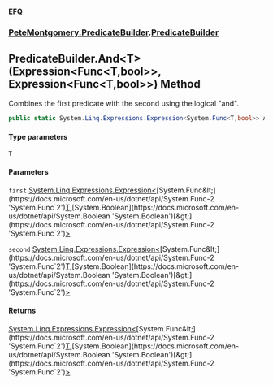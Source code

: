 #### [EFQ](index.md 'index')
### [PeteMontgomery.PredicateBuilder](PeteMontgomery_PredicateBuilder.md 'PeteMontgomery.PredicateBuilder').[PredicateBuilder](PredicateBuilder.md 'PeteMontgomery.PredicateBuilder.PredicateBuilder')
## PredicateBuilder.And&lt;T&gt;(Expression&lt;Func&lt;T,bool&gt;&gt;, Expression&lt;Func&lt;T,bool&gt;&gt;) Method
Combines the first predicate with the second using the logical "and".  
```csharp
public static System.Linq.Expressions.Expression<System.Func<T,bool>> And<T>(this System.Linq.Expressions.Expression<System.Func<T,bool>> first, System.Linq.Expressions.Expression<System.Func<T,bool>> second);
```
#### Type parameters
<a name='PeteMontgomery_PredicateBuilder_PredicateBuilder_And_T_(System_Linq_Expressions_Expression_System_Func_T_bool___System_Linq_Expressions_Expression_System_Func_T_bool__)_T'></a>
`T`  
  
#### Parameters
<a name='PeteMontgomery_PredicateBuilder_PredicateBuilder_And_T_(System_Linq_Expressions_Expression_System_Func_T_bool___System_Linq_Expressions_Expression_System_Func_T_bool__)_first'></a>
`first` [System.Linq.Expressions.Expression&lt;](https://docs.microsoft.com/en-us/dotnet/api/System.Linq.Expressions.Expression-1 'System.Linq.Expressions.Expression`1')[System.Func&lt;](https://docs.microsoft.com/en-us/dotnet/api/System.Func-2 'System.Func`2')[T](PredicateBuilder_And_xJa9TVvJkcIVL40odtdOEg.md#PeteMontgomery_PredicateBuilder_PredicateBuilder_And_T_(System_Linq_Expressions_Expression_System_Func_T_bool___System_Linq_Expressions_Expression_System_Func_T_bool__)_T 'PeteMontgomery.PredicateBuilder.PredicateBuilder.And&lt;T&gt;(System.Linq.Expressions.Expression&lt;System.Func&lt;T,bool&gt;&gt;, System.Linq.Expressions.Expression&lt;System.Func&lt;T,bool&gt;&gt;).T')[,](https://docs.microsoft.com/en-us/dotnet/api/System.Func-2 'System.Func`2')[System.Boolean](https://docs.microsoft.com/en-us/dotnet/api/System.Boolean 'System.Boolean')[&gt;](https://docs.microsoft.com/en-us/dotnet/api/System.Func-2 'System.Func`2')[&gt;](https://docs.microsoft.com/en-us/dotnet/api/System.Linq.Expressions.Expression-1 'System.Linq.Expressions.Expression`1')  
  
<a name='PeteMontgomery_PredicateBuilder_PredicateBuilder_And_T_(System_Linq_Expressions_Expression_System_Func_T_bool___System_Linq_Expressions_Expression_System_Func_T_bool__)_second'></a>
`second` [System.Linq.Expressions.Expression&lt;](https://docs.microsoft.com/en-us/dotnet/api/System.Linq.Expressions.Expression-1 'System.Linq.Expressions.Expression`1')[System.Func&lt;](https://docs.microsoft.com/en-us/dotnet/api/System.Func-2 'System.Func`2')[T](PredicateBuilder_And_xJa9TVvJkcIVL40odtdOEg.md#PeteMontgomery_PredicateBuilder_PredicateBuilder_And_T_(System_Linq_Expressions_Expression_System_Func_T_bool___System_Linq_Expressions_Expression_System_Func_T_bool__)_T 'PeteMontgomery.PredicateBuilder.PredicateBuilder.And&lt;T&gt;(System.Linq.Expressions.Expression&lt;System.Func&lt;T,bool&gt;&gt;, System.Linq.Expressions.Expression&lt;System.Func&lt;T,bool&gt;&gt;).T')[,](https://docs.microsoft.com/en-us/dotnet/api/System.Func-2 'System.Func`2')[System.Boolean](https://docs.microsoft.com/en-us/dotnet/api/System.Boolean 'System.Boolean')[&gt;](https://docs.microsoft.com/en-us/dotnet/api/System.Func-2 'System.Func`2')[&gt;](https://docs.microsoft.com/en-us/dotnet/api/System.Linq.Expressions.Expression-1 'System.Linq.Expressions.Expression`1')  
  
#### Returns
[System.Linq.Expressions.Expression&lt;](https://docs.microsoft.com/en-us/dotnet/api/System.Linq.Expressions.Expression-1 'System.Linq.Expressions.Expression`1')[System.Func&lt;](https://docs.microsoft.com/en-us/dotnet/api/System.Func-2 'System.Func`2')[T](PredicateBuilder_And_xJa9TVvJkcIVL40odtdOEg.md#PeteMontgomery_PredicateBuilder_PredicateBuilder_And_T_(System_Linq_Expressions_Expression_System_Func_T_bool___System_Linq_Expressions_Expression_System_Func_T_bool__)_T 'PeteMontgomery.PredicateBuilder.PredicateBuilder.And&lt;T&gt;(System.Linq.Expressions.Expression&lt;System.Func&lt;T,bool&gt;&gt;, System.Linq.Expressions.Expression&lt;System.Func&lt;T,bool&gt;&gt;).T')[,](https://docs.microsoft.com/en-us/dotnet/api/System.Func-2 'System.Func`2')[System.Boolean](https://docs.microsoft.com/en-us/dotnet/api/System.Boolean 'System.Boolean')[&gt;](https://docs.microsoft.com/en-us/dotnet/api/System.Func-2 'System.Func`2')[&gt;](https://docs.microsoft.com/en-us/dotnet/api/System.Linq.Expressions.Expression-1 'System.Linq.Expressions.Expression`1')  
